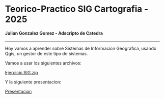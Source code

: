 # Teorico-Practico SIG Cartografia - 2025
#### Julian Gonzalez Gomez - Adscripto de Catedra

---

Hoy vamos a aprender sobre Sistemas de Informacion Geografica, usando Qgis, un gestor de este tipo de sistemas.

Vamos a usar los siguientes archivos:

[Ejercicio SIG.zip](https://github.com/Julian-Gonzalez-Gomez/Teorico-Practico-SIG-Cartografia-2024/blob/main/Ejercicio%20SIG.zip)

Y la siguiente presentacion: 

[Presentacion](https://github.com/Julian-Gonzalez-Gomez/Te-rico-Practico-SIG-Cartograf-a-2024/blob/main/Adjuntos/Presentacion%20sig.pdf)

